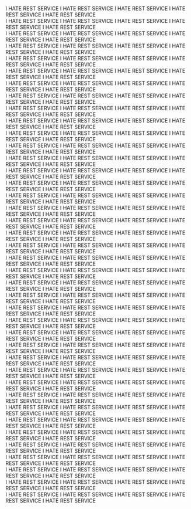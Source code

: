 I HATE REST SERVICE   I HATE REST SERVICE   I HATE REST SERVICE   I HATE REST SERVICE   I HATE REST SERVICE   
I HATE REST SERVICE   I HATE REST SERVICE   I HATE REST SERVICE   I HATE REST SERVICE   I HATE REST SERVICE   
I HATE REST SERVICE   I HATE REST SERVICE   I HATE REST SERVICE   I HATE REST SERVICE   I HATE REST SERVICE   
I HATE REST SERVICE   I HATE REST SERVICE   I HATE REST SERVICE   I HATE REST SERVICE   I HATE REST SERVICE   
I HATE REST SERVICE   I HATE REST SERVICE   I HATE REST SERVICE   I HATE REST SERVICE   I HATE REST SERVICE   
I HATE REST SERVICE   I HATE REST SERVICE   I HATE REST SERVICE   I HATE REST SERVICE   I HATE REST SERVICE   
I HATE REST SERVICE   I HATE REST SERVICE   I HATE REST SERVICE   I HATE REST SERVICE   I HATE REST SERVICE   
I HATE REST SERVICE   I HATE REST SERVICE   I HATE REST SERVICE   I HATE REST SERVICE   I HATE REST SERVICE   
I HATE REST SERVICE   I HATE REST SERVICE   I HATE REST SERVICE   I HATE REST SERVICE   I HATE REST SERVICE   
I HATE REST SERVICE   I HATE REST SERVICE   I HATE REST SERVICE   I HATE REST SERVICE   I HATE REST SERVICE   
I HATE REST SERVICE   I HATE REST SERVICE   I HATE REST SERVICE   I HATE REST SERVICE   I HATE REST SERVICE   
I HATE REST SERVICE   I HATE REST SERVICE   I HATE REST SERVICE   I HATE REST SERVICE   I HATE REST SERVICE   
I HATE REST SERVICE   I HATE REST SERVICE   I HATE REST SERVICE   I HATE REST SERVICE   I HATE REST SERVICE   
I HATE REST SERVICE   I HATE REST SERVICE   I HATE REST SERVICE   I HATE REST SERVICE   I HATE REST SERVICE   
I HATE REST SERVICE   I HATE REST SERVICE   I HATE REST SERVICE   I HATE REST SERVICE   I HATE REST SERVICE   
I HATE REST SERVICE   I HATE REST SERVICE   I HATE REST SERVICE   I HATE REST SERVICE   I HATE REST SERVICE   
I HATE REST SERVICE   I HATE REST SERVICE   I HATE REST SERVICE   I HATE REST SERVICE   I HATE REST SERVICE   
I HATE REST SERVICE   I HATE REST SERVICE   I HATE REST SERVICE   I HATE REST SERVICE   I HATE REST SERVICE   
I HATE REST SERVICE   I HATE REST SERVICE   I HATE REST SERVICE   I HATE REST SERVICE   I HATE REST SERVICE   
I HATE REST SERVICE   I HATE REST SERVICE   I HATE REST SERVICE   I HATE REST SERVICE   I HATE REST SERVICE   
I HATE REST SERVICE   I HATE REST SERVICE   I HATE REST SERVICE   I HATE REST SERVICE   I HATE REST SERVICE   
I HATE REST SERVICE   I HATE REST SERVICE   I HATE REST SERVICE   I HATE REST SERVICE   I HATE REST SERVICE   
I HATE REST SERVICE   I HATE REST SERVICE   I HATE REST SERVICE   I HATE REST SERVICE   I HATE REST SERVICE   
I HATE REST SERVICE   I HATE REST SERVICE   I HATE REST SERVICE   I HATE REST SERVICE   I HATE REST SERVICE   
I HATE REST SERVICE   I HATE REST SERVICE   I HATE REST SERVICE   I HATE REST SERVICE   I HATE REST SERVICE   
I HATE REST SERVICE   I HATE REST SERVICE   I HATE REST SERVICE   I HATE REST SERVICE   I HATE REST SERVICE   
I HATE REST SERVICE   I HATE REST SERVICE   I HATE REST SERVICE   I HATE REST SERVICE   I HATE REST SERVICE   
I HATE REST SERVICE   I HATE REST SERVICE   I HATE REST SERVICE   I HATE REST SERVICE   I HATE REST SERVICE   
I HATE REST SERVICE   I HATE REST SERVICE   I HATE REST SERVICE   I HATE REST SERVICE   I HATE REST SERVICE   
I HATE REST SERVICE   I HATE REST SERVICE   I HATE REST SERVICE   I HATE REST SERVICE   I HATE REST SERVICE   
I HATE REST SERVICE   I HATE REST SERVICE   I HATE REST SERVICE   I HATE REST SERVICE   I HATE REST SERVICE   
I HATE REST SERVICE   I HATE REST SERVICE   I HATE REST SERVICE   I HATE REST SERVICE   I HATE REST SERVICE   
I HATE REST SERVICE   I HATE REST SERVICE   I HATE REST SERVICE   I HATE REST SERVICE   I HATE REST SERVICE   
I HATE REST SERVICE   I HATE REST SERVICE   I HATE REST SERVICE   I HATE REST SERVICE   I HATE REST SERVICE   
I HATE REST SERVICE   I HATE REST SERVICE   I HATE REST SERVICE   I HATE REST SERVICE   I HATE REST SERVICE   
I HATE REST SERVICE   I HATE REST SERVICE   I HATE REST SERVICE   I HATE REST SERVICE   I HATE REST SERVICE   
I HATE REST SERVICE   I HATE REST SERVICE   I HATE REST SERVICE   I HATE REST SERVICE   I HATE REST SERVICE   
I HATE REST SERVICE   I HATE REST SERVICE   I HATE REST SERVICE   I HATE REST SERVICE   I HATE REST SERVICE   
I HATE REST SERVICE   I HATE REST SERVICE   I HATE REST SERVICE   I HATE REST SERVICE   I HATE REST SERVICE   
I HATE REST SERVICE   I HATE REST SERVICE   I HATE REST SERVICE   I HATE REST SERVICE   I HATE REST SERVICE   

